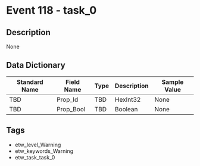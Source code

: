 # Event 118 - task_0

## Description
None

## Data Dictionary
|Standard Name|Field Name|Type|Description|Sample Value|
|---|---|---|---|---|
|TBD|Prop_Id|TBD|HexInt32|None|None|
|TBD|Prop_Bool|TBD|Boolean|None|None|

## Tags
* etw_level_Warning
* etw_keywords_Warning
* etw_task_task_0